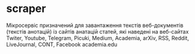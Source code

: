 # scraper
Мікросервіс призначений для завантаження текстів веб-документів (текстів анотацій) із сайтів анатацій статей, які наведені на веб-сайтах Twiter, Youtube, Telegram, Picuki, Medium, Academia, arXiv, RSS, Reddit, LiveJournal, CONT, Facebook academia.edu

